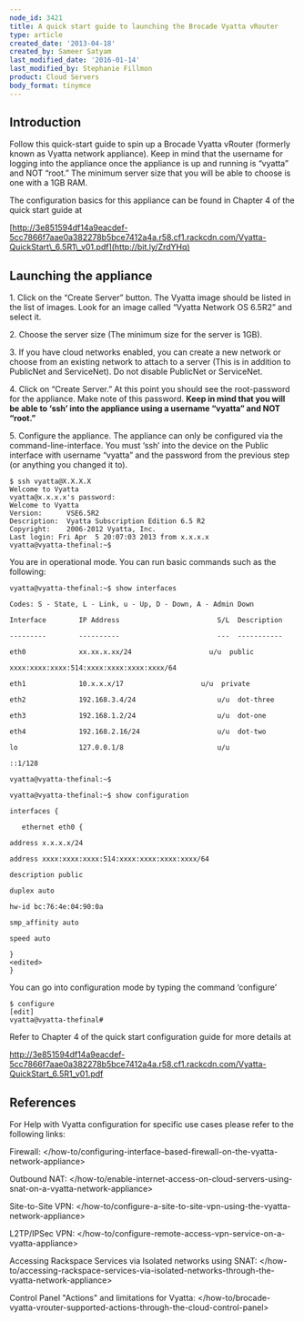```yaml
---
node_id: 3421
title: A quick start guide to launching the Brocade Vyatta vRouter
type: article
created_date: '2013-04-18'
created_by: Sameer Satyam
last_modified_date: '2016-01-14'
last_modified_by: Stephanie Fillmon
product: Cloud Servers
body_format: tinymce
---
```


Introduction
------------

Follow this quick-start guide to spin up a Brocade Vyatta vRouter
(formerly known as Vyatta network appliance). Keep in mind that the
username for logging into the appliance once the appliance is up and
running is &ldquo;vyatta&rdquo; and NOT &ldquo;root.&rdquo; The minimum server size that you
will be able to choose is one with a 1GB RAM.

The configuration basics for this appliance can be found in Chapter 4 of
the quick start guide at

[http://3e851594df14a9eacdef-5cc7866f7aae0a382278b5bce7412a4a.r58.cf1.rackcdn.com/Vyatta-QuickStart\_6.5R1\_v01.pdf](http://bit.ly/ZrdYHq)

Launching the appliance
-----------------------

<span>1. Click on the &ldquo;Create Server&rdquo; button. The Vyatta image should be
listed in the list of images. Look for an image called &ldquo;Vyatta Network
OS 6.5R2&rdquo; and select it.</span>

<span>2. Choose the server size (The minimum size for the server is
1GB).</span>

<span>3. If you have cloud networks enabled, you can create a new
network or choose from an existing network to attach to a server (This
is in addition to PublicNet and ServiceNet).  Do not disable PublicNet
or ServiceNet.</span>

<span>4. Click on &ldquo;Create Server.&rdquo; At this point you should see the
root-password for the appliance. Make note of this password.
</span>**Keep in mind that you will be able to &lsquo;ssh&rsquo; into the appliance
using a username &ldquo;vyatta&rdquo; and NOT &ldquo;root.&rdquo;**

<span>5. Configure the appliance. The appliance can only be configured
via the command-line-interface. You must &lsquo;ssh&rsquo; into the device on the
Public interface with username &ldquo;vyatta&rdquo; and the password from the
previous step (or anything you changed it to).</span>

    $ ssh vyatta@X.X.X.X
    Welcome to Vyatta
    vyatta@x.x.x.x's password:
    Welcome to Vyatta
    Version:      VSE6.5R2
    Description:  Vyatta Subscription Edition 6.5 R2
    Copyright:    2006-2012 Vyatta, Inc.
    Last login: Fri Apr  5 20:07:03 2013 from x.x.x.x
    vyatta@vyatta-thefinal:~$

You are in operational mode. You can run basic commands such as the
following:

    vyatta@vyatta-thefinal:~$ show interfaces

    Codes: S - State, L - Link, u - Up, D - Down, A - Admin Down

    Interface        IP Address                        S/L  Description

    ---------        ----------                        ---  -----------

    eth0             xx.xx.x.xx/24                   u/u  public

    xxxx:xxxx:xxxx:514:xxxx:xxxx:xxxx:xxxx/64

    eth1             10.x.x.x/17                   u/u  private

    eth2             192.168.3.4/24                    u/u  dot-three

    eth3             192.168.1.2/24                    u/u  dot-one

    eth4             192.168.2.16/24                   u/u  dot-two

    lo               127.0.0.1/8                       u/u

    ::1/128

    vyatta@vyatta-thefinal:~$

    vyatta@vyatta-thefinal:~$ show configuration

    interfaces {

       ethernet eth0 {

    address x.x.x.x/24

    address xxxx:xxxx:xxxx:514:xxxx:xxxx:xxxx:xxxx/64

    description public

    duplex auto

    hw-id bc:76:4e:04:90:0a

    smp_affinity auto

    speed auto

    }
    <edited>
    }


You can go into configuration mode by typing the command &lsquo;configure&rsquo;

    $ configure
    [edit]
    vyatta@vyatta-thefinal#

Refer to Chapter 4 of the quick start configuration guide for more
details at

<http://3e851594df14a9eacdef-5cc7866f7aae0a382278b5bce7412a4a.r58.cf1.rackcdn.com/Vyatta-QuickStart_6.5R1_v01.pdf>

References
----------



For Help with Vyatta configuration for specific use cases please refer
to the following links:

Firewall: </how-to/configuring-interface-based-firewall-on-the-vyatta-network-appliance>

Outbound
NAT: </how-to/enable-internet-access-on-cloud-servers-using-snat-on-a-vyatta-network-appliance>

Site-to-Site
VPN: </how-to/configure-a-site-to-site-vpn-using-the-vyatta-network-appliance>

L2TP/IPSec
VPN: </how-to/configure-remote-access-vpn-service-on-a-vyatta-appliance>

Accessing Rackspace Services via Isolated networks using
SNAT: </how-to/accessing-rackspace-services-via-isolated-networks-through-the-vyatta-network-appliance>

Control Panel "Actions" and limitations for
Vyatta: </how-to/brocade-vyatta-vrouter-supported-actions-through-the-cloud-control-panel>



